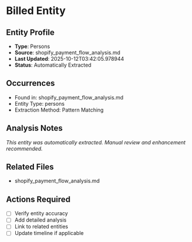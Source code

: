 # Billed Entity

## Entity Profile
- **Type**: Persons
- **Source**: shopify_payment_flow_analysis.md
- **Last Updated**: 2025-10-12T03:42:05.978944
- **Status**: Automatically Extracted

## Occurrences
- Found in: shopify_payment_flow_analysis.md
- Entity Type: persons
- Extraction Method: Pattern Matching

## Analysis Notes
*This entity was automatically extracted. Manual review and enhancement recommended.*

## Related Files
- shopify_payment_flow_analysis.md

## Actions Required
- [ ] Verify entity accuracy
- [ ] Add detailed analysis
- [ ] Link to related entities
- [ ] Update timeline if applicable
